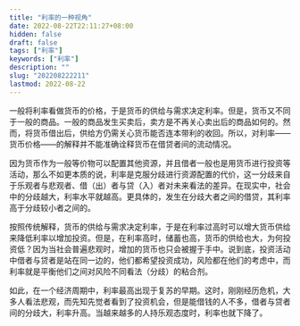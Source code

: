 ```yaml
---
title: "利率的一种视角"
date: 2022-08-22T22:11:27+08:00
hidden: false
draft: false
tags: ["利率"]
keywords: ["利率"]
description: ""
slug: "202208222211"
lastmod: 2022-08-22
---
```

一般将利率看做货币的价格，于是货币的供给与需求决定利率。但是，货币又不同于一般的商品。一般的商品发生买卖后，卖方是不再关心卖出后的商品如何的。然而，将货币借出后，供给方仍需关心货币能否连本带利的收回。所以，对利率——货币价格——的解释并不能准确诠释货币在借贷者间的流动情况。

因为货币作为一般等价物可以配置其他资源，并且借者一般也是用货币进行投资等活动，那么不如更本质的说，利率是克服分歧进行资源配置的代价，这一分歧来自于乐观者与悲观者、借（出）者与贷（入）者对未来看法的差异。在现实中，社会中的分歧越大，利率水平就越高。更具体的，发生在分歧大者之间的借贷，其利率高于分歧较小者之间的。

按照传统解释，货币的供给与需求决定利率，于是在利率过高时可以增大货币供给来降低利率以增加投资。但是，在利率高时，储蓄也高，货币的供给也大，为何投资低？因为当社会普遍悲观时，增加的货币也只会被握于手中。说到底，投资活动中借者与贷者是站在同一边的，他们都希望投资成功，风险都在他们的考虑中，而利率就是平衡他们之间对风险不同看法（分歧）的粘合剂。

如此，在一个经济周期中，利率最高出现于复苏的早期。这时，刚刚经历危机，大多人看法悲观，而先知先觉者看到了投资机会，但是能借钱的人不多，借者与贷者间的分歧大，利率升高。当越来越多的人持乐观态度时，利率也就下降了。
